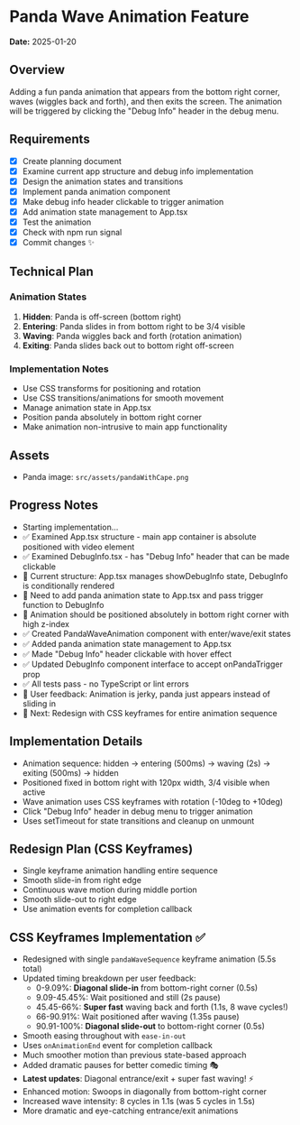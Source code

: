 # Panda Wave Animation Feature

**Date:** 2025-01-20

## Overview

Adding a fun panda animation that appears from the bottom right corner, waves (wiggles back and forth), and then exits the screen. The animation will be triggered by clicking the "Debug Info" header in the debug menu.

## Requirements

- [x] Create planning document
- [x] Examine current app structure and debug info implementation
- [x] Design the animation states and transitions
- [x] Implement panda animation component
- [x] Make debug info header clickable to trigger animation
- [x] Add animation state management to App.tsx
- [x] Test the animation
- [x] Check with npm run signal
- [x] Commit changes ✨

## Technical Plan

### Animation States

1. **Hidden**: Panda is off-screen (bottom right)
2. **Entering**: Panda slides in from bottom right to be 3/4 visible
3. **Waving**: Panda wiggles back and forth (rotation animation)
4. **Exiting**: Panda slides back out to bottom right off-screen

### Implementation Notes

- Use CSS transforms for positioning and rotation
- Use CSS transitions/animations for smooth movement
- Manage animation state in App.tsx
- Position panda absolutely in bottom right corner
- Make animation non-intrusive to main app functionality

## Assets

- Panda image: `src/assets/pandaWithCape.png`

## Progress Notes

- Starting implementation...
- ✅ Examined App.tsx structure - main app container is absolute positioned with video element
- ✅ Examined DebugInfo.tsx - has "Debug Info" header that can be made clickable
- 📝 Current structure: App.tsx manages showDebugInfo state, DebugInfo is conditionally rendered
- 📝 Need to add panda animation state to App.tsx and pass trigger function to DebugInfo
- 📝 Animation should be positioned absolutely in bottom right corner with high z-index
- ✅ Created PandaWaveAnimation component with enter/wave/exit states
- ✅ Added panda animation state management to App.tsx
- ✅ Made "Debug Info" header clickable with hover effect
- ✅ Updated DebugInfo component interface to accept onPandaTrigger prop
- ✅ All tests pass - no TypeScript or lint errors
- 🔧 User feedback: Animation is jerky, panda just appears instead of sliding in
- 📝 Next: Redesign with CSS keyframes for entire animation sequence

## Implementation Details

- Animation sequence: hidden → entering (500ms) → waving (2s) → exiting (500ms) → hidden
- Positioned fixed in bottom right with 120px width, 3/4 visible when active
- Wave animation uses CSS keyframes with rotation (-10deg to +10deg)
- Click "Debug Info" header in debug menu to trigger animation
- Uses setTimeout for state transitions and cleanup on unmount

## Redesign Plan (CSS Keyframes)

- Single keyframe animation handling entire sequence
- Smooth slide-in from right edge
- Continuous wave motion during middle portion
- Smooth slide-out to right edge
- Use animation events for completion callback

## CSS Keyframes Implementation ✅

- Redesigned with single `pandaWaveSequence` keyframe animation (5.5s total)
- Updated timing breakdown per user feedback:
  - 0-9.09%: **Diagonal slide-in** from bottom-right corner (0.5s)
  - 9.09-45.45%: Wait positioned and still (2s pause)
  - 45.45-66%: **Super fast** waving back and forth (1.1s, 8 wave cycles!)
  - 66-90.91%: Wait positioned after waving (1.35s pause)
  - 90.91-100%: **Diagonal slide-out** to bottom-right corner (0.5s)
- Smooth easing throughout with `ease-in-out`
- Uses `onAnimationEnd` event for completion callback
- Much smoother motion than previous state-based approach
- Added dramatic pauses for better comedic timing 🎭
- **Latest updates**: Diagonal entrance/exit + super fast waving! ⚡️
- Enhanced motion: Swoops in diagonally from bottom-right corner
- Increased wave intensity: 8 cycles in 1.1s (was 5 cycles in 1.5s)
- More dramatic and eye-catching entrance/exit animations

